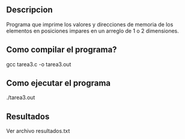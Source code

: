 ## Descripcion

Programa que imprime los valores y direcciones de memoria de los elementos en posiciones impares en un arreglo de 1 o 2 dimensiones.

## Como compilar el programa?
  gcc tarea3.c -o tarea3.out

## Como ejecutar el programa

  ./tarea3.out

## Resultados

Ver archivo resultados.txt